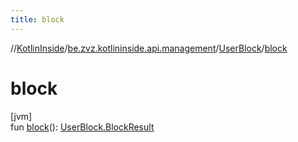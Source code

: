 ```yaml
---
title: block
---
```

//[KotlinInside](../../../index.html)/[be.zvz.kotlininside.api.management](../index.html)/[UserBlock](index.html)/[block](block.html)



# block



[jvm]\
fun [block](block.html)(): [UserBlock.BlockResult](-block-result/index.html)




